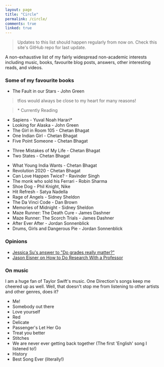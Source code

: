 ```yaml
---
layout: page
title: "Circle"
permalink: /circle/
comments: true
linked: true
---
```

> Updates to this list should happen regularly from now on. Check this site's GitHub repo for last update.

A non-exhaustive list of my fairly widespread non-academic interests including music, books, favourite blog posts, answers, other interesting reads, and videos.

### Some of my favourite books

* The Fault in our Stars - John Green 
> tfios would always be close to my heart for many reasons!

> \* Currently Reading

* Sapiens - Yuval Noah Harari*
* Looking for Alaska - John Green
* The Girl in Room 105 - Chetan Bhagat
* One Indian Girl - Chetan Bhagat
* Five Point Someone - Chetan Bhagat
<!-- * Wings of Fire - APJ Abdul Kalam -->
* Three Mistakes of My Life - Chetan Bhagat
* Two States - Chetan Bhagat
<!-- * Deception Point - Dan Brown -->
* What Young India Wants - Chetan Bhagat
* Revolution 2020 - Chetan Bhagat
* Can Love Happen Twice? - Ravinder Singh
* The monk who sold his Ferrari - Robin Sharma
* Shoe Dog - Phil Knight, Nike
* Hit Refresh - Satya Nadella
* Rage of Angels - Sidney Sheldon
* The Da Vinci Code - Dan Brown
* Memories of Midnight - Sidney Sheldon
* Maze Runner: The Death Cure - James Dashner
* Maze Runner: The Scorch Trials - James Dashner
* After Ever After - Jordan Sonnenblick
* Drums, Girls and Dangerous Pie - Jordan Sonnenblick

### Opinions
* [Jessica Su's answer to "Do grades really matter?"](https://qr.ae/TUGTI8)
* [Jason Eisner on How to Do Research With a Professor](http://www.cs.jhu.edu/~jason/advice/how-to-work-with-a-professor.html)

### On music
I am a huge fan of Taylor Swift's music. One Direction's songs keep me cheered up as well. Well, that doesn't stop me from listening to other artists and other genres, does it?
* Me!
* Somebody out there
* Love yourself
* Red
* Delicate
* Passenger's Let Her Go
* Treat you better
* Stitches
* We are never ever getting back together (The first 'English' song I listened to!)
* History
* Best Song Ever (literally!)

